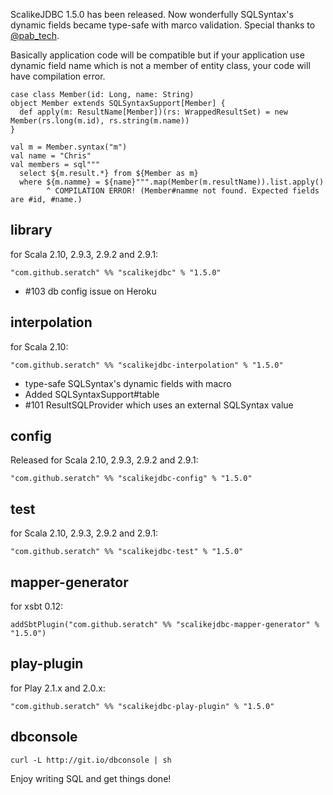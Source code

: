 ScalikeJDBC 1.5.0 has been released. Now wonderfully SQLSyntax's dynamic fields became type-safe with marco validation. Special thanks to [@pab_tech](https://twitter.com/pab_tech). 

Basically application code will be compatible but if your application use dynamic field name which is not a member of entity class, your code will have compilation error.

    case class Member(id: Long, name: String)
    object Member extends SQLSyntaxSupport[Member] {
      def apply(m: ResultName[Member])(rs: WrappedResultSet) = new Member(rs.long(m.id), rs.string(m.name))
    }
   
    val m = Member.syntax("m") 
    val name = "Chris"
    val members = sql"""
      select ${m.result.*} from ${Member as m} 
      where ${m.namme} = ${name}""".map(Member(m.resultName)).list.apply()
            ^ COMPILATION ERROR! (Member#namme not found. Expected fields are #id, #name.)

## library

for Scala 2.10, 2.9.3, 2.9.2 and 2.9.1:

    "com.github.seratch" %% "scalikejdbc" % "1.5.0"

* #103 db config issue on Heroku

## interpolation

for Scala 2.10:

    "com.github.seratch" %% "scalikejdbc-interpolation" % "1.5.0"

* type-safe SQLSyntax's dynamic fields with macro
* Added SQLSyntaxSupport#table
* #101 ResultSQLProvider which uses an external SQLSyntax value

## config

Released for Scala 2.10, 2.9.3, 2.9.2 and 2.9.1:

    "com.github.seratch" %% "scalikejdbc-config" % "1.5.0"

## test

for Scala 2.10, 2.9.3, 2.9.2 and 2.9.1:

    "com.github.seratch" %% "scalikejdbc-test" % "1.5.0"

## mapper-generator

for xsbt 0.12:

    addSbtPlugin("com.github.seratch" %% "scalikejdbc-mapper-generator" % "1.5.0")

## play-plugin

for Play 2.1.x and 2.0.x:

    "com.github.seratch" %% "scalikejdbc-play-plugin" % "1.5.0"

## dbconsole

    curl -L http://git.io/dbconsole | sh


Enjoy writing SQL and get things done!


